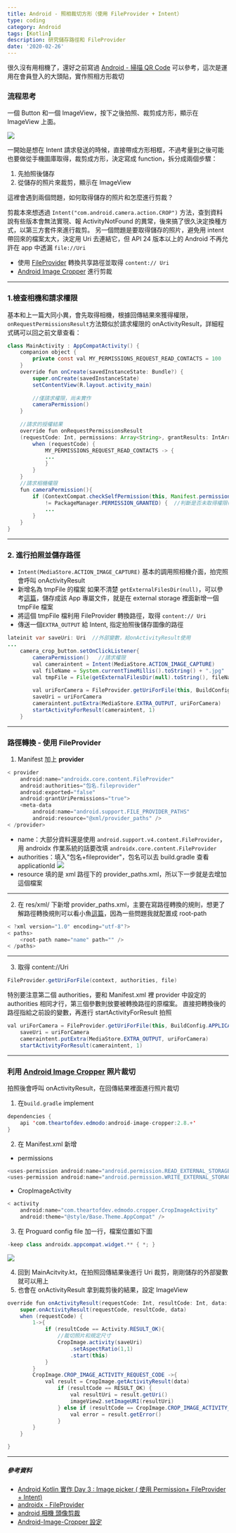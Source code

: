 ```yaml
---
title: Android - 照相裁切方形（使用 FileProvider + Intent）
type: coding
category: Android
tags: [Kotlin]
description: 研究儲存路徑和 FileProvider
date: '2020-02-26'
---
```


很久沒有用相機了，還好之前寫過 [Android - 掃描 QR Code](../開啟相機權限) 可以參考，這次是運用在會員登入的大頭貼，實作照相方形裁切


### 流程思考
一個 Button 和一個 ImageView，按下之後拍照、裁剪成方形，顯示在 ImageView 上面。

![](https://i.imgur.com/k3R15Bd.gif)

一開始是想在 Intent 請求發送的時候，直接帶成方形相框，不過考量到之後可能也要做從手機圖庫取得，裁剪成方形，決定寫成 function，拆分成兩個步驟：
1. 先拍照後儲存
2. 從儲存的照片來裁剪，顯示在 ImageView

這裡會遇到兩個問題，如何取得儲存的照片和怎麼進行剪裁？

剪裁本來想透過 `Intent("com.android.camera.action.CROP")` 方法，查到資料說有些版本會無法實現、報 ActivityNotFound 的異常，後來搞了很久決定換種方式，以第三方套件來進行裁剪。
另一個問題是要取得儲存的照片，避免用 intent 帶回來的檔案太大，決定用 Uri 去連結它，但 API 24 版本以上的 Android 不再允許在 app 中透漏 `file://Uri`
* 使用 [FileProvider](https://developer.android.com/reference/android/support/v4/content/FileProvider) 轉換共享路徑並取得 `content:// Uri`
* [Android Image Cropper](https://github.com/ArthurHub/Android-Image-Cropper) 進行剪裁


---

### 1.檢查相機和請求權限
基本和上一篇大同小異，會先取得相機，根據回傳結果來獲得權限，`onRequestPermissionsResult`方法類似於請求權限的 onActivityResult，詳細程式碼可以回之前文章查看：
```java
class MainActivity : AppCompatActivity() {
    companion object {
        private const val MY_PERMISSIONS_REQUEST_READ_CONTACTS = 100
    }
    override fun onCreate(savedInstanceState: Bundle?) {
        super.onCreate(savedInstanceState)
        setContentView(R.layout.activity_main)
        
        //僅請求權限，尚未實作
        cameraPermission()  
    }    
    
    //請求的授權結果
    override fun onRequestPermissionsResult
    (requestCode: Int, permissions: Array<String>, grantResults: IntArray) {
        when (requestCode) {
            MY_PERMISSIONS_REQUEST_READ_CONTACTS -> {
            ...
            }
        }
    }    
    //請求相機權限
    fun cameraPermission(){
        if (ContextCompat.checkSelfPermission(this, Manifest.permission.CAMERA)
            != PackageManager.PERMISSION_GRANTED) {  //判斷是否未取得權限(!=)
            ...
        }    
    }
}
```
---

### 2. 進行拍照並儲存路徑
* `Intent(MediaStore.ACTION_IMAGE_CAPTURE)` 基本的調用照相機介面，拍完照會呼叫 onActivityResult
* 新增名為 tmpFile 的檔案
如果不清楚 `getExternalFilesDir(null)`，可以參考[這篇](https://blog.csdn.net/nugongahou110/article/details/48154859)，儲存成該 App 專屬文件，就是在 external storage 裡面新增一個 tmpFile 檔案
* 將這個 tmpFile 檔利用 FileProvider 轉換路徑，取得 `content:// Uri`
* 傳送一個`EXTRA_OUTPUT` 給 Intent, 指定拍照後儲存圖像的路徑

```java
lateinit var saveUri: Uri  //外部變數，給onActivityResult使用
...
    camera_crop_button.setOnClickListener{
        cameraPermission()   //請求權限
        val cameraintent = Intent(MediaStore.ACTION_IMAGE_CAPTURE)
        val fileName = System.currentTimeMillis().toString() + ".jpg"
        val tmpFile = File(getExternalFilesDir(null).toString(), fileName)
        
        val uriForCamera = FileProvider.getUriForFile(this, BuildConfig.APPLICATION_ID + ".fileprovider", tmpFile)
        saveUri = uriForCamera
        cameraintent.putExtra(MediaStore.EXTRA_OUTPUT, uriForCamera)
        startActivityForResult(cameraintent, 1)
    }
```

---

### 路徑轉換 - 使用 FileProvider
1. Manifest 加上 **provider**

```java
< provider
    android:name="androidx.core.content.FileProvider"
    android:authorities="包名.fileprovider"
    android:exported="false"
    android:grantUriPermissions="true">
    <meta-data
        android:name="android.support.FILE_PROVIDER_PATHS"
        android:resource="@xml/provider_paths" />
< /provider>
```
* name：大部分資料還是使用 `android.support.v4.content.FileProvider`，用 androidx 作業系統的話要改填 `androidx.core.content.FileProvider`
* authorities：填入"包名+fileprovider"，包名可以去 build.gradle 查看 applicationId
![](https://i.imgur.com/fH6HYxK.png)
* resource 填的是 xml 路徑下的 provider_paths.xml，所以下一步就是去增加這個檔案

---

2. 在 res/xml/ 下新增 provider_paths.xml，主要在寫路徑轉換的規則，想更了解路徑轉換規則可以看小魚[這篇](https://ithelp.ithome.com.tw/articles/10202627)，因為一些問題我就配置成 root-path

```java
< ?xml version="1.0" encoding="utf-8"?>
< paths>
    <root-path name="name" path="" />
< /paths>
```

---

3. 取得 content://Uri

```java
FileProvider.getUriForFile(context, authorities, file)
```

特別要注意第二個 authorities，要和 Manifest.xml 裡 provider 中設定的 authorities 相同才行，第三個參數則放要被轉換路徑的原檔案。
直接把轉換後的路徑指給之前設的變數，再進行 startActivityForResult 拍照
```java
val uriForCamera = FileProvider.getUriForFile(this, BuildConfig.APPLICATION_ID + ".fileprovider", tmpFile)
    saveUri = uriForCamera
    cameraintent.putExtra(MediaStore.EXTRA_OUTPUT, uriForCamera)
    startActivityForResult(cameraintent, 1)
```

---

### 利用 [Android Image Cropper](https://github.com/ArthurHub/Android-Image-Cropper) 照片裁切
拍照後會呼叫 onActivityResult，在回傳結果裡面進行照片裁切
1. 在`build.gradle` implement

```java
dependencies {
    api 'com.theartofdev.edmodo:android-image-cropper:2.8.+'
}
```

2. 在 Manifest.xml 新增
* permissions

```java
<uses-permission android:name="android.permission.READ_EXTERNAL_STORAGE"/>
<uses-permission android:name="android.permission.WRITE_EXTERNAL_STORAGE"/>
```
* CropImageActivity

```java
< activity
    android:name="com.theartofdev.edmodo.cropper.CropImageActivity"
    android:theme="@style/Base.Theme.AppCompat" />
```
3. 在 Proguard config file 加一行，檔案位置如下圖

```java
-keep class androidx.appcompat.widget.** { *; }
```

![](https://i.imgur.com/8lgxiK5.png)

4. 回到 MainAcitvity.kt，在拍照回傳結果後進行 Uri 裁剪，剛剛儲存的外部變數就可以用上
5. 也會在 onActivityResult 拿到裁剪後的結果，設定 ImageView

```java
override fun onActivityResult(requestCode: Int, resultCode: Int, data: Intent?) {
    super.onActivityResult(requestCode, resultCode, data)
    when (requestCode) {
        1->{
            if (resultCode == Activity.RESULT_OK){
                //裁切照片和規定尺寸
                CropImage.activity(saveUri)
                    .setAspectRatio(1,1)
                    .start(this)
            }
        }
        CropImage.CROP_IMAGE_ACTIVITY_REQUEST_CODE ->{
            val result = CropImage.getActivityResult(data)
                if (resultCode == RESULT_OK) {
                    val resultUri = result.getUri()
                    imageView2.setImageURI(resultUri)
                } else if (resultCode == CropImage.CROP_IMAGE_ACTIVITY_RESULT_ERROR_CODE) {
                    val error = result.getError()
                }
        }
    }

}
```

---

##### 參考資料

* [Android Kotlin 實作 Day 3 : Image picker ( 使用 Permission+ FileProvider + Intent)](https://ithelp.ithome.com.tw/articles/10202627)
* [androidx - FileProvider](https://androidx.de/androidx/core/content/FileProvider.html)
* [android 相機 頭像剪裁](https://www.jianshu.com/p/6b21c2bed493)
* [Android-Image-Cropper 設定](https://github.com/ArthurHub/Android-Image-Cropper/wiki)

